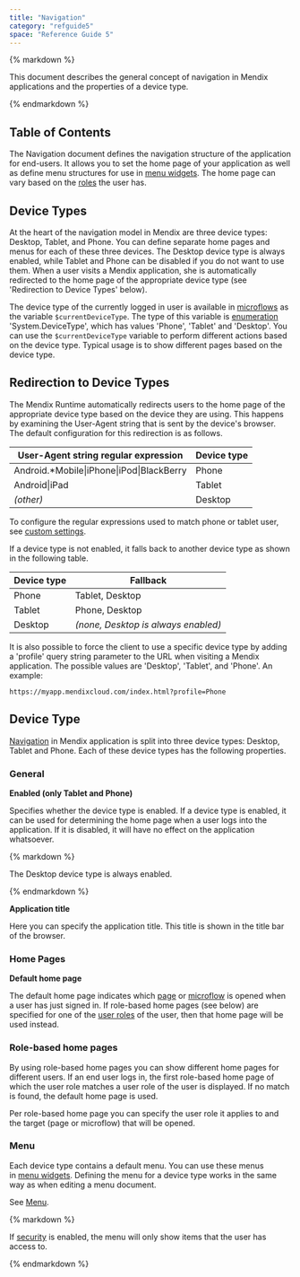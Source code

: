 ```yaml
---
title: "Navigation"
category: "refguide5"
space: "Reference Guide 5"
---
```



<div class="alert alert-info">{% markdown %}

This document describes the general concept of navigation in Mendix applications and the properties of a device type.

{% endmarkdown %}</div>

## Table of Contents



The Navigation document defines the navigation structure of the application for end-users. It allows you to set the home page of your application as well as define menu structures for use in [menu widgets](Menu+Widgets). The home page can vary based on the [roles](User+Roles) the user has.

## Device Types

At the heart of the navigation model in Mendix are three device types: Desktop, Tablet, and Phone. You can define separate home pages and menus for each of these three devices. The Desktop device type is always enabled, while Tablet and Phone can be disabled if you do not want to use them. When a user visits a Mendix application, she is automatically redirected to the home page of the appropriate device type (see 'Redirection to Device Types' below).

The device type of the currently logged in user is available in [microflows](Microflows) as the variable `$currentDeviceType`. The type of this variable is [enumeration](Enumerations) 'System.DeviceType', which has values 'Phone', 'Tablet' and 'Desktop'. You can use the `$currentDeviceType` variable to perform different actions based on the device type. Typical usage is to show different pages based on the device type.

## Redirection to Device Types

The Mendix Runtime automatically redirects users to the home page of the appropriate device type based on the device they are using. This happens by examining the User-Agent string that is sent by the device's browser. The default configuration for this redirection is as follows.

<table><thead><tr><th class="confluenceTh">User-Agent string regular expression</th><th class="confluenceTh">Device type</th></tr></thead><tbody><tr><td class="confluenceTd">Android.*Mobile|iPhone|iPod|BlackBerry</td><td class="confluenceTd">Phone</td></tr><tr><td class="confluenceTd">Android|iPad</td><td class="confluenceTd">Tablet</td></tr><tr><td class="confluenceTd"><em>(other)</em></td><td class="confluenceTd">Desktop</td></tr></tbody></table>

To configure the regular expressions used to match phone or tablet user, see [custom settings](Custom+Settings).

If a device type is not enabled, it falls back to another device type as shown in the following table.

<table><thead><tr><th class="confluenceTh">Device type</th><th class="confluenceTh">Fallback</th></tr></thead><tbody><tr><td class="confluenceTd">Phone</td><td class="confluenceTd">Tablet, Desktop</td></tr><tr><td class="confluenceTd">Tablet</td><td class="confluenceTd">Phone, Desktop</td></tr><tr><td class="confluenceTd">Desktop</td><td class="confluenceTd"><em>(none, Desktop is always enabled)</em></td></tr></tbody></table>

It is also possible to force the client to use a specific device type by adding a 'profile' query string parameter to the URL when visiting a Mendix application. The possible values are 'Desktop', 'Tablet', and 'Phone'. An example:

`https://myapp.mendixcloud.com/index.html?profile=Phone`

## Device Type

[Navigation](Navigation) in Mendix application is split into three device types: Desktop, Tablet and Phone. Each of these device types has the following properties.

### General

**Enabled (only Tablet and Phone)**

Specifies whether the device type is enabled. If a device type is enabled, it can be used for determining the home page when a user logs into the application. If it is disabled, it will have no effect on the application whatsoever.

<div class="alert alert-info">{% markdown %}

The Desktop device type is always enabled.

{% endmarkdown %}</div>

**Application title**

Here you can specify the application title. This title is shown in the title bar of the browser.

### Home Pages

**Default home page**

The default home page indicates which [page](Page) or [microflow](Microflow) is opened when a user has just signed in. If role-based home pages (see below) are specified for one of the [user roles](User+Roles) of the user, then that home page will be used instead.

### Role-based home pages

By using role-based home pages you can show different home pages for different users. If an end user logs in, the first role-based home page of which the user role matches a user role of the user is displayed. If no match is found, the default home page is used.

Per role-based home page you can specify the user role it applies to and the target (page or microflow) that will be opened.

### Menu

Each device type contains a default menu. You can use these menus in [menu widgets](Menu+Widgets). Defining the menu for a device type works in the same way as when editing a menu document.

See [Menu](Menu).

<div class="alert alert-warning">{% markdown %}

If [security](Project+Security) is enabled, the menu will only show items that the user has access to.

{% endmarkdown %}</div>